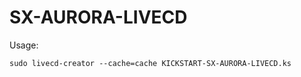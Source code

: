 # SX-AURORA-LIVECD

Usage:
```
sudo livecd-creator --cache=cache KICKSTART-SX-AURORA-LIVECD.ks

```
